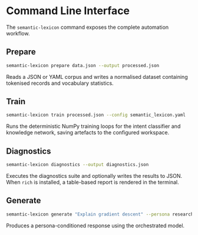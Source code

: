 # Command Line Interface

The `semantic-lexicon` command exposes the complete automation workflow.

## Prepare

```bash
semantic-lexicon prepare data.json --output processed.json
```

Reads a JSON or YAML corpus and writes a normalised dataset containing tokenised
records and vocabulary statistics.

## Train

```bash
semantic-lexicon train processed.json --config semantic_lexicon.yaml
```

Runs the deterministic NumPy training loops for the intent classifier and
knowledge network, saving artefacts to the configured workspace.

## Diagnostics

```bash
semantic-lexicon diagnostics --output diagnostics.json
```

Executes the diagnostics suite and optionally writes the results to JSON. When
`rich` is installed, a table-based report is rendered in the terminal.

## Generate

```bash
semantic-lexicon generate "Explain gradient descent" --persona researcher
```

Produces a persona-conditioned response using the orchestrated model.
